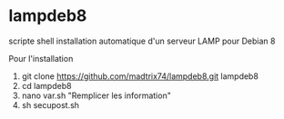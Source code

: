 # lampdeb8
scripte shell installation automatique d'un serveur LAMP pour Debian 8

Pour l'installation 
  1. git clone https://github.com/madtrix74/lampdeb8.git lampdeb8
  2. cd lampdeb8
  3. nano var.sh "Remplicer les information"
  4. sh secupost.sh
